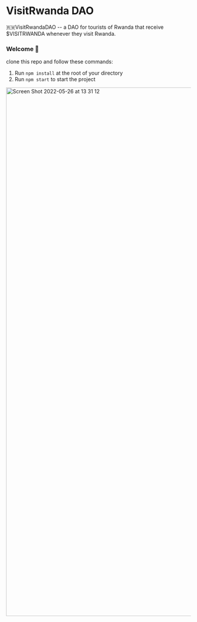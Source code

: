# VisitRwanda DAO

🇷🇼VisitRwandaDAO -- a DAO for tourists of Rwanda that receive $VISITRWANDA whenever they visit Rwanda.

### **Welcome 👋**
 clone this repo and follow these commands:

1. Run `npm install` at the root of your directory
2. Run `npm start` to start the project



<img width="1440" alt="Screen Shot 2022-05-26 at 13 31 12" src="https://user-images.githubusercontent.com/67952319/170483988-fe756e3c-6e04-4ec1-880f-b4ff71f3cf6d.png">
